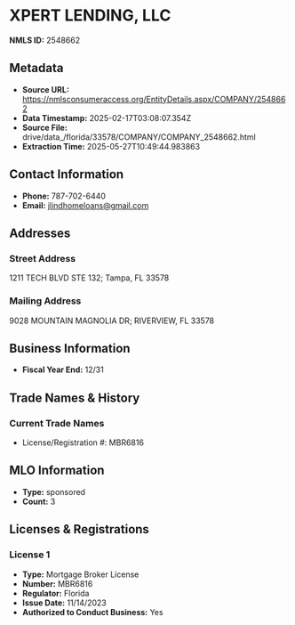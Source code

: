 # XPERT LENDING, LLC

**NMLS ID:** 2548662

## Metadata
- **Source URL:** https://nmlsconsumeraccess.org/EntityDetails.aspx/COMPANY/2548662
- **Data Timestamp:** 2025-02-17T03:08:07.354Z
- **Source File:** drive/data_/florida/33578/COMPANY/COMPANY_2548662.html
- **Extraction Time:** 2025-05-27T10:49:44.983863

## Contact Information
- **Phone:** 787-702-6440
- **Email:** jlindhomeloans@gmail.com

## Addresses
### Street Address
1211 TECH BLVD STE 132; Tampa, FL 33578

### Mailing Address
9028 MOUNTAIN MAGNOLIA DR; RIVERVIEW, FL 33578

## Business Information
- **Fiscal Year End:** 12/31

## Trade Names & History
### Current Trade Names
- License/Registration #: MBR6816

## MLO Information
- **Type:** sponsored
- **Count:** 3

## Licenses & Registrations

### License 1
- **Type:** Mortgage Broker License
- **Number:** MBR6816
- **Regulator:** Florida
- **Issue Date:** 11/14/2023
- **Authorized to Conduct Business:** Yes
